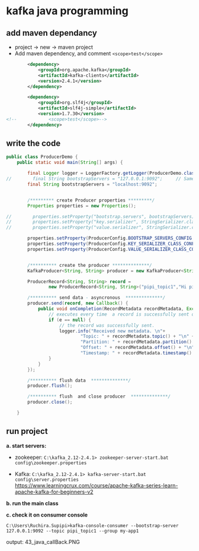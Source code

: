 #  kafka java programming

## add maven dependancy
* project -> new -> maven project
* Add maven dependency, and comment    `<scope>test</scope>`
```xml
        <dependency>
            <groupId>org.apache.kafka</groupId>
            <artifactId>kafka-clients</artifactId>
            <version>2.4.1</version>
        </dependency>

        <dependency>
            <groupId>org.slf4j</groupId>
            <artifactId>slf4j-simple</artifactId>
            <version>1.7.30</version>
<!--            <scope>test</scope>-->
        </dependency>
```
## write the code
```java
public class ProducerDemo {
    public static void main(String[] args) {

        final Logger logger = LoggerFactory.getLogger(ProducerDemo.class);
//        final String bootstrapServers = "127.0.0.1:9092";     // Same as local host
        final String bootstrapServers = "localhost:9092";


        /********* create Producer properties *********/
        Properties properties = new Properties();

//        properties.setProperty("bootstrap.servers", bootstrapServers);
//        properties.setProperty("key.serializer", StringSerializer.class.getName());
//        properties.setProperty("value.serializer", StringSerializer.class.getName());

        properties.setProperty(ProducerConfig.BOOTSTRAP_SERVERS_CONFIG, bootstrapServers);
        properties.setProperty(ProducerConfig.KEY_SERIALIZER_CLASS_CONFIG, StringSerializer.class.getName());
        properties.setProperty(ProducerConfig.VALUE_SERIALIZER_CLASS_CONFIG, StringSerializer.class.getName());


        /********** create the producer **************/
        KafkaProducer<String, String> producer = new KafkaProducer<String, String>(properties);

        ProducerRecord<String, String> record =
                new ProducerRecord<String, String>("pipi_topic1","Hi pipi.. callback");

        /********** send data - asyncronous  **************/
        producer.send(record, new Callback() {
            public void onCompletion(RecordMetadata recordMetadata, Exception e) {
                // executes every time  a record is successfully sent or an exception is trown.
                if (e == null) {
                    // the record was successfully sent.
                    logger.info("Received new metadata. \n"+
                            "Topic: " + recordMetadata.topic() + "\n" +
                            "Partition: " + recordMetadata.partition() + "\n" +
                            "Offset: " + recordMetadata.offset() + "\n" +
                            "Timestamp: " + recordMetadata.timestamp() + "\n");
                }
            }
        });

        /********** flush data  **************/
        producer.flush();

        /********** flush  and close producer  **************/
        producer.close();

    }
```
## run project

**a. start servers:**
* zookeeper: 
`C:\kafka_2.12-2.4.1> zookeeper-server-start.bat config\zookeeper.properties`

* Kafka: 
`C:\kafka_2.12-2.4.1> kafka-server-start.bat config\server.properties`
https://www.learningcrux.com/course/apache-kafka-series-learn-apache-kafka-for-beginners-v2

**b. run the main class**

**c. check it on consumer console**
 ```properties
C:\Users\Ruchira.Supipi>kafka-console-consumer --bootstrap-server 127.0.0.1:9092 --topic pipi_topic1 --group my-app1
```
output:
43_java_callBack.PNG